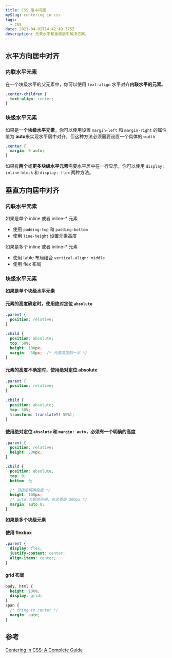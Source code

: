 ```yaml
---
title: CSS 居中问题
mySlug: centering in css
tags:
  - CSS
date: 2021-04-01T14:42:49.375Z
description: 元素水平和垂直居中解决方案。
---
```

## 水平方向居中对齐

### 内联水平元素
在一个块级水平的父元素中，你可以使用 `text-align` 水平对齐**内联水平的元素**。

```css
.center-children {
  text-align: center;
}
```

### 块级水平元素

如果是**一个块级水平元素**，你可以使用设置 `margin-left` 和 `margin-right` 的属性值为 **auto**来实现水平居中对齐，但这种方法必须需要设置一个具体的 `width`

```css
.center {
  margin: 0 auto;
}
```

如果有**两个**或**更多块级水平元素**需要水平居中在一行显示，你可以使用 `display: inline-block` 和 `display: flex` 两种方法。

## 垂直方向居中对齐

### 内联水平元素
如果是单个 inline 或者 inline-* 元素

- 使用 `padding-top` 和 `padding-bottom`
- 使用 `line-height` 设置元素高度

如果是多个 inline 或者 inline-* 元素
- 使用 table 布局结合 `vertical-align: middle`
- 使用 flex 布局

### 块级水平元素

**如果是单个块级水平元素**

#### 元素的高度确定时，使用绝对定位 `absolute`

```css
.parent {
  position: relative;
}

.child {
  position: absolute;
  top: 50%;
  height: 100px;
  margin: -50px;  /* 元素高度的一半 */
}
```

#### 元素的高度不确定时，使用绝对定位 absolute
```css
.parent {
  position: relative;
}
  
.child {
  position: absolute;
  top: 50%;
  transform: translateY(-50%);
}
```

#### 使用绝对定位 `absolute` 和 `margin: auto`，必须有一个明确的高度

```css
.parent {
  position: relative;
  height: 500px;
}

.child {
  position: absolute;
  top: 0;
  bottom: 0;

  /* 须指定明确高度 */
  height: 100px;
  /* auto 为剩余空间，在这里是 200px */
  margin: auto 0;
}
```

**如果是多个块级元素**

#### 使用 flexbox
```css
.parent {
  display: flex;
  justify-content: center;
  align-items: center;
}
```

#### grid 布局
```css
body, html {
  height: 100%;
  display: grid;
}
span { 
  /* thing to center */
  margin: auto;
}
```

## 参考
[Centering in CSS: A Complete Guide](https://css-tricks.com/centering-css-complete-guide/)
